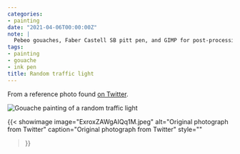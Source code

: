 ```yaml
---
categories:
- painting
date: "2021-04-06T00:00:00Z"
note: |
  Pebeo gouaches, Faber Castell SB pitt pen, and GIMP for post-processing.
tags:
- painting
- gouache
- ink pen
title: Random traffic light
---
```


From a reference photo found [on Twitter](https://twitter.com/BlackLCult/status/1376896997647646720).

<img src="/assets/pages/art/images/images/random-traffic-light.png" alt="Gouache painting of a random traffic light" class="center-aligned" />

{{< showimage
  image="ExroxZAWgAIQq1M.jpeg"
  alt="Original photograph from Twitter"
  caption="Original photograph from Twitter"
  style=""
>}}
